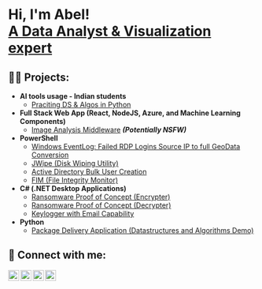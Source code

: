 <h1>Hi, I'm Abel! <br/><a href="https://github.com/Abelito305">A Data Analyst & Visualization expert</a>
                                                                                   
<h2>👨‍💻 Projects:</h2>

- <b>AI tools usage - Indian students</b>
  - [Praciting DS & Algos in Python](https://github.com/joshmadakor1/Algorithms-Practice)
- <b>Full Stack Web App (React, NodeJS, Azure, and Machine Learning Components)</b>
  - [Image Analysis Middleware](https://github.com/joshmadakor1/4chan-Image-Analysis-Middleware-C964) <b><i>(Potentially NSFW)</b></i>
- <b>PowerShell</b>
  - [Windows EventLog: Failed RDP Logins Source IP to full GeoData Conversion](https://github.com/joshmadakor1/Sentinel-Lab)
  - [JWipe (Disk Wiping Utility)](https://github.com/joshmadakor1/Jwipe.PowerShell)
  - [Active Directory Bulk User Creation](https://github.com/joshmadakor1/AD_PS)
  - [FIM (File Integrity Monitor)](https://github.com/joshmadakor1/PowerShell-Integrity-FIM)
- <b>C# (.NET Desktop Applications)</b>
  - [Ransomware Proof of Concept (Encrypter)](https://github.com/joshmadakor1/EncrypterPOC)
  - [Ransomware Proof of Concept (Decrypter)](https://github.com/joshmadakor1/DecrypterPOC)
  - [Keylogger with Email Capability](https://github.com/joshmadakor1/Key-Logger-With-Email)
- <b>Python</b>
  - [Package Delivery Application (Datastructures and Algorithms Demo)](https://github.com/joshmadakor1/Package-Delivery-Pathfinding-Algorithm)

<h2> 🤳 Connect with me:</h2>

[<img align="left" alt="AbelAja-Okike | YouTube" width="22px" src="https://cdn.jsdelivr.net/npm/simple-icons@v3/icons/youtube.svg" />][youtube]
[<img align="left" alt="datafenom | Twitter" width="22px" src="https://cdn.jsdelivr.net/npm/simple-icons@v3/icons/twitter.svg" />][twitter]
[<img align="left" alt="AbelAja-Okike | LinkedIn" width="22px" src="https://cdn.jsdelivr.net/npm/simple-icons@v3/icons/linkedin.svg" />][linkedin]
[<img align="left" alt="datafenom | Instagram" width="22px" src="https://cdn.jsdelivr.net/npm/simple-icons@v3/icons/instagram.svg" />][instagram]

[twitter]: https://x.com/datafenom
[youtube]: http://www.youtube.com/@abelajaokike
[instagram]: https://www.instagram.com/datafenom/
[linkedin]: www.linkedin.com/in/abel-aja-okike-51a32322a/
<!--
**Abelito305/Abelito305** is a ✨ _special_ ✨ repository because its `README.md` (this file) appears on your GitHub profile.

Here are some ideas to get you started:

- 🔭 I’m currently working on ...
- 🌱 I’m currently learning ...
- 👯 I’m looking to collaborate on ...
- 🤔 I’m looking for help with ...
- 💬 Ask me about ...
- 📫 How to reach me: ...
- 😄 Pronouns: ...
- ⚡ Fun fact: ...
-->
